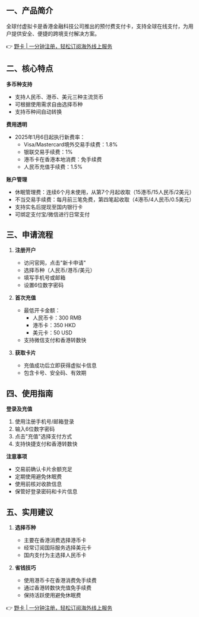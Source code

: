 ## 一、产品简介

全球付虚拟卡是香港金融科技公司推出的预付费支付卡，支持全球在线支付，为用户提供安全、便捷的跨境支付解决方案。

👉 [野卡 | 一分钟注册，轻松订阅海外线上服务](https://bit.ly/bewildcard)

## 二、核心特点

**多币种支持**
- 支持人民币、港币、美元三种主流货币
- 可根据使用需求自由选择币种
- 支持币种间自动转换

**费用透明**
- 2025年1月6日起执行新费率：
  - Visa/Mastercard境外交易手续费：1.8%
  - 银联交易手续费：1%
  - 港币卡在香港本地消费：免手续费
  - 人民币充值手续费：1.5%

**账户管理**
- 休眠管理费：连续6个月未使用，从第7个月起收取（15港币/15人民币/2美元）
- 不当交易手续费：每月前三笔免费，第四笔起收取（4港币/4人民币/0.5美元）
- 支持实名后提现至国内银行卡
- 可绑定支付宝/微信进行日常支付

## 三、申请流程

1. **注册开户**
   - 访问官网，点击"新卡申请"
   - 选择币种（人民币/港币/美元）
   - 填写手机号或邮箱
   - 设置6位数字密码

2. **首次充值**
   - 最低开卡金额：
     - 人民币卡：300 RMB
     - 港币卡：350 HKD
     - 美元卡：50 USD
   - 支持微信支付和香港转数快

3. **获取卡片**
   - 充值成功后立即获得虚拟卡信息
   - 包含卡号、安全码、有效期

## 四、使用指南

**登录及充值**
1. 使用注册手机号/邮箱登录
2. 输入6位数字密码
3. 点击"充值"选择支付方式
4. 支持快捷支付和香港转数快

**注意事项**
- 交易前确认卡片余额充足
- 定期使用避免休眠费
- 使用前核对收款信息
- 保管好登录密码和卡片信息

## 五、实用建议

1. **选择币种**
   - 主要在香港消费选择港币卡
   - 经常订阅国际服务选择美元卡
   - 国内支付为主选择人民币卡

2. **省钱技巧**
   - 使用港币卡在香港消费免手续费
   - 通过香港转数快充值免手续费
   - 保持活跃使用避免休眠费

👉 [野卡 | 一分钟注册，轻松订阅海外线上服务](https://bit.ly/bewildcard)